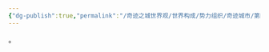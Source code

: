 ```yaml
---
{"dg-publish":true,"permalink":"/奇迹之城世界观/世界构成/势力组织/奇迹城市/第四城市（Quarta Urbs)/铜水区/","dgPassFrontmatter":true}
---
```


。